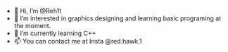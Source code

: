 - 👋 Hi, I’m @Reh1t
- 👀 I’m interested in graphics designing and learning basic programing at the moment. 
- 🌱 I’m currently learning C++
- 📫 You can contact me at Insta @red.hawk.1

<!---
Reh1t/Reh1t is a ✨ special ✨ repository because its `README.md` (this file) appears on your GitHub profile.
You can click the Preview link to take a look at your changes.
--->
